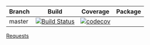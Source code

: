 | Branch        | Build           | Coverage           | Package           |
| ------------- |:-------------:|:-------------:|:-------------:|
| master      | [![Build Status](https://travis-ci.com/vtsyryuk/HackerRank-Java.svg?token=CMgxKAxmBRYb8Yp4nwe8&branch=master)](https://travis-ci.com/vtsyryuk/HackerRank-Java) | [![codecov](https://codecov.io/gh/vtsyryuk/HackerRank-Java/branch/master/graph/badge.svg?token=vEXRoReUCu)](https://codecov.io/gh/vtsyryuk/HackerRank-Java) |  |


[Requests](https://travis-ci.org/vtsyryuk/HackerRank-Java/requests)
